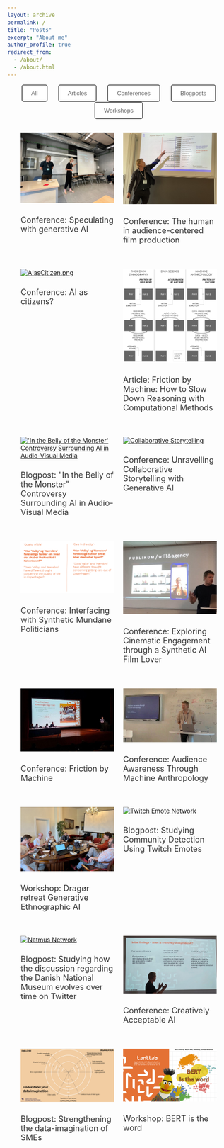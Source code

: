 ```yaml
---
layout: archive
permalink: /
title: "Posts"
excerpt: "About me"
author_profile: true
redirect_from: 
  - /about/
  - /about.html
---
```

<meta property="og:title" content="Johan Irving Søltoft" />
<meta property="og:type" content="website" />
<meta property="og:url" content="https://johansoltoft.github.io/" />
<meta property="og:image" content="https://johansoltoft.github.io/images/Bellyofthemonster.gif" />
<meta property="og:description" content="Blog" />

<style>
  /* Base styles for all devices */
  .container, .site-content {
    width: 100%;
    max-width: 100% !important;
    display: flex;
    flex-wrap: wrap;
    justify-content: space-around;
    margin: 0;
    padding: 0 20px; /* Optional: Add some padding */
    box-sizing: border-box;
  }

  .responsive-div {
    flex: 1 1 50%;
    max-width: 50%;
    box-sizing: border-box;
    padding: 10px;
    margin-bottom: 20px;
  }

  .large-div {
    flex: 1 1 100%;
    max-width: 100%;
    box-sizing: border-box;
    padding: 10px;
    margin-bottom: 20px;
  }

  .small-image {
    width: 50%;
    height: auto;
    display: block;
    margin: 0 auto 20px auto; /* Center align the image and add bottom margin */
  }

  img {
    width: 100%;
    height: auto;
  }

  h2 {
    font-size: 18px;
    font-weight: normal;
    color: #333;
  }

  /* Styles for devices with a max-width of 768px (tablets and mobile phones) */
  @media (max-width: 768px) {
    .responsive-div, .large-div {
      flex: 1 1 100%;
      max-width: 100%;
    }

    h2 {
      font-size: 16px;
    }

    .small-image {
      width: 75%; /* Make the image larger on smaller screens */
    }
  }

  /* Styles for the filter buttons */
  .filter-buttons {
    text-align: center;
    margin-bottom: 20px;
    font-family: Helvetica, Arial, sans-serif;
  }

  .filter-button {
    padding: 10px 20px;
    margin: 0 10px;
    cursor: pointer;
    background-color: white;
    color: #666666;
    border: 2px solid #666666;
    border-radius: 5px;
    font-family: Helvetica, Arial, sans-serif;
    transition: background-color 0.3s, color 0.3s;
  }

  .filter-button:hover {
    background-color: #666666;
    color: white;
  }
</style>

<div class="filter-buttons">
  <button class="filter-button" onclick="filterPosts('All')">All</button>
  <button class="filter-button" onclick="filterPosts('Article')">Articles</button>
  <button class="filter-button" onclick="filterPosts('Conference')">Conferences</button>
  <button class="filter-button" onclick="filterPosts('Blogpost')">Blogposts</button>
  <button class="filter-button" onclick="filterPosts('Workshop')">Workshops</button>
</div>


<div class="container">
  <div class="responsive-div post" data-category="Conference">
    <a href="https://johansoltoft.github.io/publications/2009-10-01-paper-title-number-15.md/">
      <img src="/images/EASA2024.jpg" alt="EASA">
    </a>
    <h2>Conference: Speculating with generative AI</h2>
  </div>

  <div class="responsive-div post" data-category="Conference">
    <a href="https://johansoltoft.github.io/publications/2009-10-01-paper-title-number-14.md/">
      <img src="/images/EASTS4s.jpg" alt="EASST/4s">
    </a>
    <h2>Conference: The human in audience-centered film production</h2>
  </div>

  <div class="responsive-div post" data-category="Conference">
    <a href="https://johansoltoft.github.io/publications/2015-10-01-paper-title-number-11.md/">
      <img src="/images/AIasCitizen.png" alt="AIasCitizen.png">
    </a>
    <h2>Conference: AI as citizens?</h2>
  </div>

  <div class="responsive-div post" data-category="Article">
    <a href="https://johansoltoft.github.io/publications/2010-10-01-paper-title-number-2.md/">
      <img src="/images/EPIC-computationelANTRO.png" alt="Diagram Computational Anthropology">
    </a>
    <h2>Article: Friction by Machine: How to Slow Down Reasoning with Computational Methods</h2>
  </div>

  <div class="responsive-div post" data-category="Blogpost">
    <a href="https://johansoltoft.github.io/publications/2015-10-01-paper-title-number-4.md/">
      <img src="/images/Bellyofthemonster.gif" alt="'In the Belly of the Monster' Controversy Surrounding AI in Audio-Visual Media">
    </a>
    <h2>Blogpost: "In the Belly of the Monster" Controversy Surrounding AI in Audio-Visual Media</h2>
  </div>

  <div class="responsive-div post" data-category="Conference">
    <a href="https://johansoltoft.github.io/talks/2012-03-01-talk-9">
      <img src="/images/D&D.png" alt="Collaborative Storytelling">
    </a>
    <h2>Conference: Unravelling Collaborative Storytelling with Generative AI</h2>
  </div>

  <div class="responsive-div post" data-category="Conference">
    <a href="https://johansoltoft.github.io/talks/2012-03-01-talk-7">
      <img src="/images/Syn-politicans.png" alt="Synthetic Politicians">
    </a>
    <h2>Conference: Interfacing with Synthetic Mundane Politicians</h2>
  </div>

  <div class="responsive-div post" data-category="Conference">
    <a href="https://johansoltoft.github.io/talks/2012-03-01-talk-10">
      <img src="/images/MASSHINE-syn.jpg" alt="SyntheticFiLM">
    </a>
    <h2>Conference: Exploring Cinematic Engagement through a Synthetic AI Film Lover</h2>
  </div>

  <div class="responsive-div post" data-category="Conference">
    <a href="https://johansoltoft.github.io/talks/2012-03-01-talk-1">
      <img src="/images/Epic2-646.jpg" alt="Conference">
    </a>
    <h2>Conference: Friction by Machine</h2>
  </div>

  <div class="responsive-div post" data-category="Conference">
    <a href="https://johansoltoft.github.io/talks/2014-02-01-talk-2">
      <img src="/images/EPIC1.jpg" alt="Epic10">
    </a>
    <h2>Conference: Audience Awareness Through Machine Anthropology</h2>
  </div>

  <div class="responsive-div post" data-category="Workshop">
    <a href="https://johansoltoft.github.io/publications/2009-10-01-paper-title-number-6.md/">
      <img src="/images/MASSHINE-retreat1.jpg" alt="Dragør retreat Generative Ethnographic AI">
    </a>
    <h2>Workshop: Dragør retreat Generative Ethnographic AI</h2>
  </div>

  <div class="responsive-div post" data-category="Blogpost">
    <a href="https://johansoltoft.github.io/publications/2015-10-01-paper-title-number-3.md/">
      <img src="/images/twitchnetwork.png" alt="Twitch Emote Network">
    </a>
    <h2>Blogpost: Studying Community Detection Using Twitch Emotes</h2>
  </div>

  <div class="responsive-div post" data-category="Blogpost">
    <a href="https://johansoltoft.github.io/publications/2015-10-01-paper-title-number-5.md/">
      <img src="/images/a1a4033a-e5ea-494a-a06f-7b8bde5c1a81.gif" alt="Natmus Network">
    </a>
    <h2>Blogpost: Studying how the discussion regarding the Danish National Museum evolves over time on Twitter</h2>
  </div>

  <div class="responsive-div post" data-category="Conference">
    <a href="https://johansoltoft.github.io/talks/2014-03-01-talk-3">
      <img src="/images/NordicSTS.jpg" alt="NordicSTS">
    </a>
    <h2>Conference: Creatively Acceptable AI</h2>
  </div>

  <div class="responsive-div post" data-category="Blogpost">
    <a href="https://johansoltoft.github.io/publications/2009-10-01-paper-title-number-1.md/">
      <img src="/images/dataimaga.png" alt="Data Imagination Diagram">
    </a>
    <h2>Blogpost: Strengthening the data-imagination of SMEs</h2>
  </div>

  <div class="responsive-div post" data-category="Workshop">
    <a href="https://johansoltoft.github.io/talks/2012-03-01-talk-4">
      <img src="/images/bertistheword(1).png" alt="Bert is the word">
    </a>
    <h2>Workshop: BERT is the word</h2>
  </div>
</div>


<script>
  function filterPosts(category) {
    const posts = document.querySelectorAll('.post');
    posts.forEach(post => {
      if (category === 'All' || post.dataset.category === category) {
        post.style.display = 'block';
      } else {
        post.style.display = 'none';
      }
    });
  }
</script>

